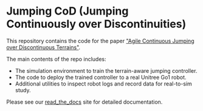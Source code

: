 # Jumping CoD (Jumping Continuously over Discontinuities)

This repository contains the code for the paper ["Agile Continuous Jumping over Discontinuous Terrains"](https://arxiv.org/abs/2306.09557).

The main contents of the repo includes:

* The simulation environment to train the terrain-aware jumping controller.
* The code to deploy the trained controller to a real Unitree Go1 robot.
* Additional utilities to inspect robot logs and record data for real-to-sim study.

Please see our [read_the_docs](https://jumping-cod.readthedocs.io/en/latest/) site for detailed documentation.

